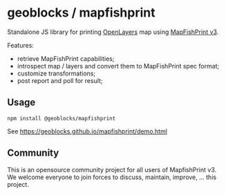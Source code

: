 # geoblocks / mapfishprint

Standalone JS library for printing [OpenLayers](https://openlayers.org/) map using [MapFishPrint v3](https://github.com/mapfish/mapfish-print).

Features:

- retrieve MapFishPrint capabilities;
- introspect map / layers and convert them to MapFishPrint spec format;
- customize transformations;
- post report and poll for result;

## Usage

```shell
npm install @geoblocks/mapfishprint
```

See https://geoblocks.github.io/mapfishprint/demo.html

## Community

This is an opensource community project for all users of MapfishPrint v3.
We welcome everyone to join forces to discuss, maintain, improve, ... this project.
